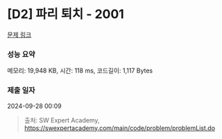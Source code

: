 # [D2] 파리 퇴치 - 2001 

[문제 링크](https://swexpertacademy.com/main/code/problem/problemDetail.do?contestProbId=AV5PzOCKAigDFAUq) 

### 성능 요약

메모리: 19,948 KB, 시간: 118 ms, 코드길이: 1,117 Bytes

### 제출 일자

2024-09-28 00:09



> 출처: SW Expert Academy, https://swexpertacademy.com/main/code/problem/problemList.do